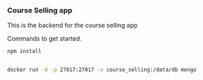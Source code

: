 

### Course Selling app
This is the backend for the course selling app 

Commands to get started.

``` sh
npm install
```

``` sh

docker run -d -p 27017:27017 -v course_selling:/data/db mongo


```

